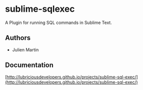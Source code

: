 sublime-sqlexec
===============

A Plugin for running SQL commands in Sublime Text.


## Authors

* Julien Martin

## Documentation

[http://lubriciousdevelopers.github.io/projects/sublime-sql-exec/](http://lubriciousdevelopers.github.io/projects/sublime-sql-exec/)
